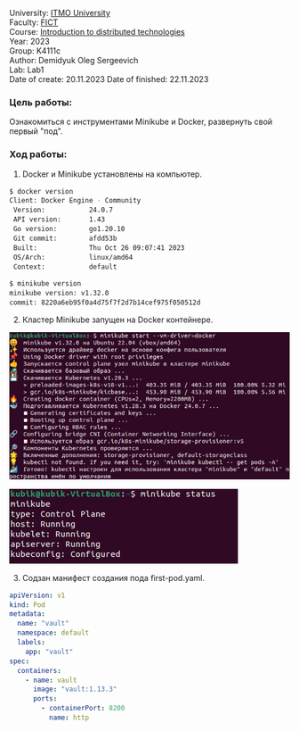 University: [ITMO University](https://itmo.ru/ru/)  
Faculty: [FICT](https://fict.itmo.ru)    
Course: [Introduction to distributed technologies](https://github.com/itmo-ict-faculty/introduction-to-distributed-technologies)     
Year: 2023  
Group: K4111c  
Author: Demidyuk Oleg Sergeevich  
Lab: Lab1  
Date of create: 20.11.2023 
Date of finished: 22.11.2023

### Цель работы:

Ознакомиться с инструментами Minikube и Docker, развернуть свой первый "под".

### Ход работы:

1. Docker и Minikube установлены на компьютер.

```bash
$ docker version
Client: Docker Engine - Community
 Version:           24.0.7
 API version:       1.43
 Go version:        go1.20.10
 Git commit:        afdd53b
 Built:             Thu Oct 26 09:07:41 2023
 OS/Arch:           linux/amd64
 Context:           default
```
```bash
$ minikube version
minikube version: v1.32.0
commit: 8220a6eb95f0a4d75f7f2d7b14cef975f050512d
```

2. Кластер Minikube запущен на Docker контейнере.

![Image text](https://github.com/SilnoEnamored/2023_2024-introduction_to_distributed_technologies-k4111c-demidyuk_o_s/raw/main/lab1/screenshots/1.jpg)

![Image text](https://github.com/SilnoEnamored/2023_2024-introduction_to_distributed_technologies-k4111c-demidyuk_o_s/raw/main/lab1/screenshots/2.jpg)

3. Содзан манифест создания пода first-pod.yaml.

```yaml
apiVersion: v1
kind: Pod
metadata:
  name: "vault"
  namespace: default
  labels:
    app: "vault"
spec:
  containers:
    - name: vault
      image: "vault:1.13.3"
      ports:
        - containerPort: 8200
          name: http
```

